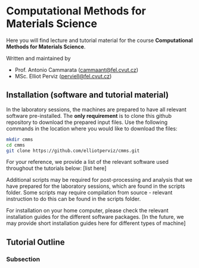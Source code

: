 # Computational Methods for Materials Science
Here you will find lecture and tutorial material for the course **Computational Methods for Materials Science**.

Written and maintained by<br>
- Prof. Antonio Cammarata (cammaant@fel.cvut.cz)<br>
- MSc. Elliot Perviz (perviell@fel.cvut.cz)<br>

## Installation (software and tutorial material)

In the laboratory sessions, the machines are prepared to have all relevant software pre-installed. The **only requirement** is to clone this github repository to download the prepared input files. Use the following commands in the location where you would like to download the files:

```bash
mkdir cmms
cd cmms
git clone https://github.com/elliotperviz/cmms.git
```

For your reference, we provide a list of the relevant software used throughout the tutorials below:
[list here]

Additional scripts may be required for post-processing and analysis that we have prepared for the laboratory sessions, which are found in the scripts folder. Some scripts may require compilation from source - relevant instruction to do this can be found in the scripts folder.

For installation on your home computer, please check the relevant installation guides for the different software packages. [In the future, we may provide short installation guides here for different types of machine]



## Tutorial Outline
### Subsection

